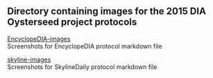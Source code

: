 ## Directory containing images for the 2015 DIA Oysterseed project protocols 

[EncyclopeDIA-images](https://github.com/grace-ac/paper-pacific.oyster-larvae/tree/master/images/EncyclopeDIA-images)    
Screenshots for EncyclopeDIA protocol markdown file

[skyline-images](https://github.com/grace-ac/paper-pacific.oyster-larvae/tree/master/images/skyline-images)    
Screenshots for SkylineDaily protocol markdown file
